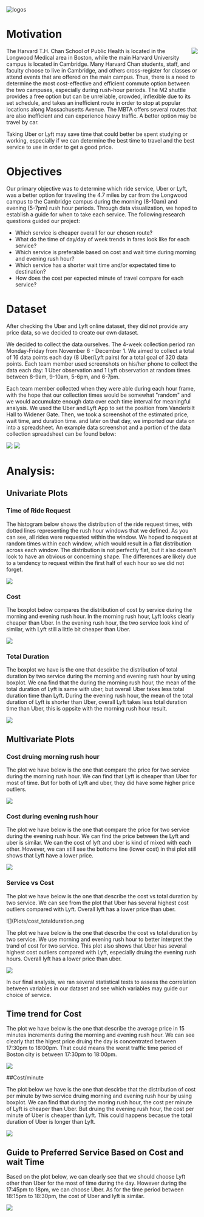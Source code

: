 


<img src="Images/UberLyftLogos_Smaller.jpg" alt="logos">


# Motivation

<img src="Images/UberLyftGoogleMap.jpg" align="right">
The Harvard T.H. Chan School of Public Health is located in the Longwood Medical area in Boston, while the main Harvard University campus is located in Cambridge. Many Harvard Chan students, staff, and faculty choose to live in Cambridge, and others cross-register for classes or attend events that are offered on the main campus. Thus, there is a need to determine the most cost-effective and efficient commute option between the two campuses, especially during rush-hour periods. The M2 shuttle provides a free option but can be unreliable, crowded, inflexible due to its set schedule, and takes an inefficient route in order to stop at popular locations along Massachusetts Avenue. The MBTA offers several routes that are also inefficient and can experience heavy traffic. A better option may be travel by car.

Taking Uber or Lyft may save time that could better be spent studying or working, especially if we can determine the best time to travel and the best service to use in order to get a good price. 


# Objectives

Our primary objective was to determine which ride service, Uber or Lyft, was a better option for traveling the 4.7 miles by car from the Longwood campus to the Cambridge campus during the morning (8-10am) and evening (5-7pm) rush hour periods. Through data visualization, we hoped to establish a guide for when to take each service. The following research questions guided our project:

* Which service is cheaper overall for our chosen route?
* What do the time of day/day of week trends in fares look like for each service?
* Which service is preferable based on cost and wait time during morning and evening rush hour?
* Which service has a shorter wait time and/or expectated time to destination?
* How does the cost per expected minute of travel compare for each service?


# Dataset

After checking the Uber and Lyft online dataset, they did not provide any price data, so we decided to create our own dataset.

We decided to collect the data ourselves. The 4-week collection period ran Monday-Friday from November 6 - December 1. We aimed to collect a total of 16 data points each day (8 Uber/Lyft pairs) for a total goal of 320 data points. Each team member used screenshots on his/her phone to collect the data each day: 1 Uber observation and 1 Lyft observation at random times between 8-9am, 9-10am, 5-6pm, and 6-7pm.

Each team member collected when they were able during each hour frame, with the hope that our collection times would be somewhat "random" and we would accumulate enough data over each time interval for meaningful analysis. We used the Uber and Lyft App to set the position from Vanderbilt Hall to Widener Gate. Then, we took a screenshot of the estimated price, wait time, and duration time. and later on that day, we imported our data on into a spreadsheet. An example data screenshot and a portion of the data collection spreadsheet can be found below:


![](Images/Uber_Screenshot_Resized.png) ![](Images/Lyft_Screenshot_Resized.png)


# Analysis:


## Univariate Plots

### Time of Ride Request

The histogram below shows the distribution of the ride request times, with dotted lines representing the rush hour windows that we defined. As you can see, all rides were requested within the window. We hoped to request at random times within each window, which would result in a flat distribution across each window. The distribution is not perfectly flat, but it also doesn't look to have an obvious or concerning shape. The differences are likely due to a tendency to request within the first half of each hour so we did not forget.


![](Plots/ridereq_distr.png)


### Cost

The boxplot below compares the distribution of cost by service during the morning and evening rush hour. In the morning rush hour, Lyft looks clearly cheaper than Uber. In the evening rush hour, the two service look kind of similar, with Lyft still a little bit cheaper than Uber.

![](Plots/ridecost_distr_boxp.png)


### Total Duration

The boxplot we have is the one that descirbe the distribution of total duration by two service during the morning and evening rush hour by using boxplot. We cna find that the during the morning rush hour, the mean of the total duration of Lyft is same with uber, but overall Uber takes less total duration time than Lyft. During the evening rush hour, the mean of the total duration of Lyft is shorter than Uber, overall Lyft takes less total duration time than Uber, this is oppsite with the morning rush hour result. 


![](Plots/totalduration_boxp.png)



## Multivariate Plots


### Cost druing morning rush hour

The plot we have below is the one that compare the price for two service during the morning rush hour. We can find that Lyft is cheaper than Uber for most of time. But for both of Lyft and uber, they did have some higher price outliers.

![](Plots/price_am.png) 

### Cost during evening rush hour

The plot we have below is the one that compare the price for two service during the evening rush hour. We can find the price between the Lyft and uber is similar. We can the cost of lyft and uber is kind of mixed with each other. However, we can still see the bottome line (lower cost) in thsi plot still shows that Lyft have a lower price. 

![](Plots/price_pm.png)


### Service vs Cost

The plot we have below is the one that describe the cost vs total duration by two service. We can see from the plot that Uber has several highest cost outliers compared with Lyft. Overall lyft has a lower price than uber. 

![](Plots/cost_totalduration.png


The plot we have below is the one that describe the cost vs total duration by two service. We use morning and evening rush hour to better interpret the trand of cost for two service. This plot also shows that Uber has several highest cost outliers compared with Lyft, especially druing the evening rush hours. Overall lyft has a lower price than uber.

![](Plots/cost_dur.png)







In our final analysis, we ran several statistical tests to assess the correlation between variables in our dataset and see which variables may guide our choice of service.

## Time trend for Cost

The plot we have below is the one that describe the average price in 15 minutes increments during the morning and evening rush hour. We can see clearly that the higest price druing the day is concentrated between 17:30pm to 18:00pm. That could means the worst traffic time period of Boston city is between 17:30pm to 18:00pm.

![](Plots/pricein15min.png)

##Cost/minute

The plot below we have is the one that descirbe that the distribution of cost per minute by two service druing morning and evening rush hour by using boxplot. We can find that during the moring rush hour, the cost per minute of Lyft is cheaper than Uber. But druing the evening rush hour, the cost per minute of Uber is cheaper than Lyft. This could happens becasue the total duration of Uber is longer than Lyft. 

![](Plots/cost_per_min_boxp.png)


## Guide to Preferred Service Based on Cost and wait Time

Based on the plot below, we can clearly see that we should choose Lyft other than Uber for the most of time during the day. However during the 17:45pm to 18pm, we can choose Uber. As for the time period between 18:15pm to 18:30pm, the cost of Uber and lyft is similar. 

![](Plots/choicescheme_lyft.png)









